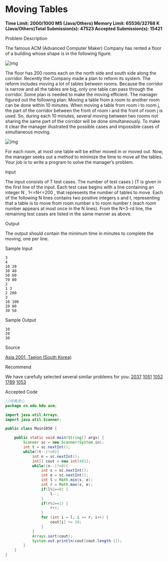 # Moving Tables

**Time Limit: 2000/1000 MS (Java/Others)    Memory Limit: 65536/32768 K (Java/Others)Total Submission(s): 47523    Accepted Submission(s): 15421**

Problem Description

The famous ACM (Advanced Computer Maker) Company has rented a floor of a building whose shape is in the following figure.

![img](http://acm.hdu.edu.cn/data/images/1050-1.gif)

The floor has 200 rooms each on the north side and south side along the corridor. Recently the Company made a plan to reform its system. The reform includes moving a lot of tables between rooms. Because the corridor is narrow and all the tables are big, only one table can pass through the corridor. Some plan is needed to make the moving efficient. The manager figured out the following plan: Moving a table from a room to another room can be done within 10 minutes. When moving a table from room i to room j, the part of the corridor between the front of room i and the front of room j is used. So, during each 10 minutes, several moving between two rooms not sharing the same part of the corridor will be done simultaneously. To make it clear the manager illustrated the possible cases and impossible cases of simultaneous moving.

![img](http://acm.hdu.edu.cn/data/images/1050-2.gif)

For each room, at most one table will be either moved in or moved out. Now, the manager seeks out a method to minimize the time to move all the tables. Your job is to write a program to solve the manager’s problem.

 



Input

The input consists of T test cases. The number of test cases ) (T is given in the first line of the input. Each test case begins with a line containing an integer N , 1<=N<=200 , that represents the number of tables to move. Each of the following N lines contains two positive integers s and t, representing that a table is to move from room number s to room number t (each room number appears at most once in the N lines). From the N+3-rd line, the remaining test cases are listed in the same manner as above.

 



Output

The output should contain the minimum time in minutes to complete the moving, one per line.

 



Sample Input

```
3 
4 
10 20 
30 40 
50 60 
70 80 
2 
1 3 
2 200 
3 
10 100 
20 80 
30 50 
```

 



Sample Output

```
10
20
30
```

 



Source

[Asia 2001, Taejon (South Korea)](http://acm.hdu.edu.cn/search.php?field=problem&key=Asia+2001%2C+Taejon+(South+Korea)&source=1&searchmode=source)

 



Recommend

We have carefully selected several similar problems for you:  [2037](http://acm.hdu.edu.cn/showproblem.php?pid=2037) [1051](http://acm.hdu.edu.cn/showproblem.php?pid=1051) [1052](http://acm.hdu.edu.cn/showproblem.php?pid=1052) [1789](http://acm.hdu.edu.cn/showproblem.php?pid=1789) [1053](http://acm.hdu.edu.cn/showproblem.php?pid=1053) 





Accepted Code

```java
//经典贪心
package cn.edu.hdu.acm;

import java.util.Arrays;
import java.util.Scanner;

public class Main1050 {

    public static void main(String[] args) {
        Scanner sc = new Scanner(System.in);
        int t = sc.nextInt();
        while((t--)!=0){
            int n = sc.nextInt();
            int[] cout = new int[401];
            while((n--)!=0){
                int s = sc.nextInt();
                int e = sc.nextInt();
                int l = Math.min(s, e);
                int r = Math.max(s, e);
                if(l%2==0) {
                    l--;
                }
                if(r%2==1) {
                    r++;
                }
                for (int i = l; i <= r; i++) {
                    cout[i] += 10;
                }
            }
            Arrays.sort(cout);
            System.out.println(cout[cout.length-1]);
        }
    }
}

```

